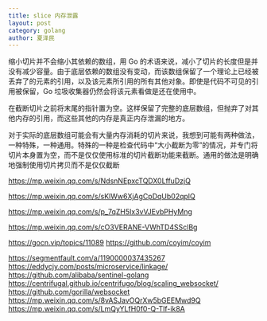 ```yaml
---
title: slice 内存泄露
layout: post
category: golang
author: 夏泽民
---
```

缩小切片并不会缩小其依赖的数组，用 Go 的术语来说，减小了切片的长度但是并没有减少容量。由于底层依赖的数组没有变动，而该数组保留了一个理论上已经被丢弃了的元素的引用，以及该元素所引用的所有其他对象。即使是代码不可见的引用被保留，Go 垃圾收集器仍然会将该元素看做是还在使用中。

在截断切片之前将末尾的指针置为空。这样保留了完整的底层数组，但抛弃了对其他内存的引用，而这些其他的内存是真正内存泄漏的地方。

对于实际的底层数组可能会有大量内存消耗的切片来说，我想到可能有两种做法，一种特殊，一种通用。特殊的一种是检查代码中“大小截断为零”的情况，并专门将切片本身置为空，而不是仅仅使用标准的切片截断功能来截断。通用的做法是明确地强制使用切片拷贝而不是仅仅截断
<!-- more -->
https://mp.weixin.qq.com/s/NdsnNEpxcTQDX0LffuDzjQ

https://mp.weixin.qq.com/s/sKlWw6XjAgCpDqUb02qplQ

https://mp.weixin.qq.com/s/p_7qZH5Ix3vVJEvbPHyMng

https://mp.weixin.qq.com/s/cO3VERANE-VWhTD4SSclBg

https://gocn.vip/topics/11089
https://github.com/coyim/coyim

https://segmentfault.com/a/1190000037435267
https://eddycjy.com/posts/microservice/linkage/
https://github.com/alibaba/sentinel-golang
https://centrifugal.github.io/centrifugo/blog/scaling_websocket/
https://github.com/gorilla/websocket
https://mp.weixin.qq.com/s/8vASJavOQrXw5bGEEMwd9Q
https://mp.weixin.qq.com/s/LmQyYLfH0f0-Q-Tlf-ik8A



